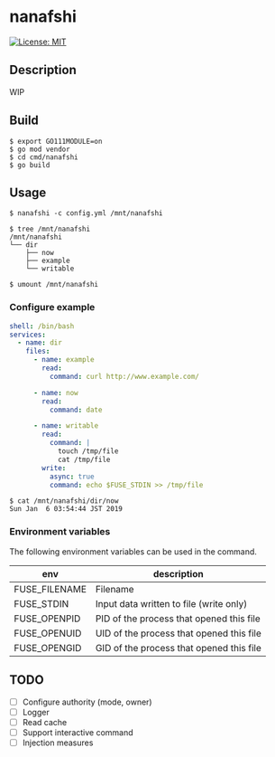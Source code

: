 # nanafshi

[![License: MIT](https://img.shields.io/badge/License-MIT-yellow.svg)](https://opensource.org/licenses/MIT)

## Description

WIP

## Build

```console
$ export GO111MODULE=on
$ go mod vendor
$ cd cmd/nanafshi
$ go build
```

## Usage

```console
$ nanafshi -c config.yml /mnt/nanafshi

$ tree /mnt/nanafshi
/mnt/nanafshi
└── dir
    ├── now
    ├── example
    └── writable

$ umount /mnt/nanafshi
```

### Configure example

```yaml
shell: /bin/bash
services:
  - name: dir
    files:
      - name: example
        read:
          command: curl http://www.example.com/

      - name: now
        read:
          command: date

      - name: writable
        read: 
          command: |
            touch /tmp/file
            cat /tmp/file
        write: 
          async: true
          command: echo $FUSE_STDIN >> /tmp/file
```

```console
$ cat /mnt/nanafshi/dir/now
Sun Jan  6 03:54:44 JST 2019
```

### Environment variables

The following environment variables can be used in the command.

|env|description|
|---|---|
|FUSE_FILENAME|Filename|
|FUSE_STDIN|Input data written to file (write only)|
|FUSE_OPENPID|PID of the process that opened this file|
|FUSE_OPENUID|UID of the process that opened this file|
|FUSE_OPENGID|GID of the process that opened this file|

## TODO

- [ ] Configure authority (mode, owner)
- [ ] Logger
- [ ] Read cache
- [ ] Support interactive command
- [ ] Injection measures
